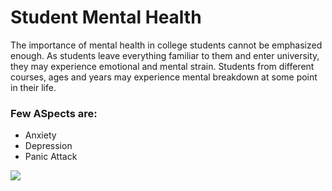 # Student Mental Health
The importance of mental health in college students cannot be emphasized enough. As students leave everything familiar to them and enter university, they may experience emotional and mental strain. Students from different courses, ages and years may experience mental breakdown at some point in their life.
### Few ASpects are:
- Anxiety
- Depression
- Panic Attack

<img src="https://www.kaggle.com/embed/anmolbajpai/student-mental-analysis-eda-ml?cellIds=3&kernelSessionId=112629062"></img>
